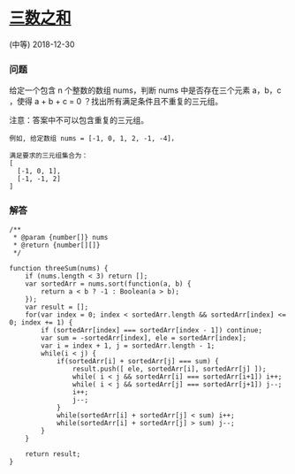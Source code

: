 # [三数之和](https://leetcode-cn.com/problems/3sum)
(中等) 2018-12-30

### 问题
给定一个包含 n 个整数的数组 nums，判断 nums 中是否存在三个元素 a，b，c ，使得 a + b + c = 0 ？找出所有满足条件且不重复的三元组。

注意：答案中不可以包含重复的三元组。

```
例如, 给定数组 nums = [-1, 0, 1, 2, -1, -4]，

满足要求的三元组集合为：
[
  [-1, 0, 1],
  [-1, -1, 2]
]
```

### 解答

```
/**
 * @param {number[]} nums
 * @return {number[][]}
 */

function threeSum(nums) {
    if (nums.length < 3) return [];
    var sortedArr = nums.sort(function(a, b) {
        return a < b ? -1 : Boolean(a > b);
    });
    var result = [];
    for(var index = 0; index < sortedArr.length && sortedArr[index] <= 0; index += 1) {
        if (sortedArr[index] === sortedArr[index - 1]) continue;
        var sum = -sortedArr[index], ele = sortedArr[index];
        var i = index + 1, j = sortedArr.length - 1;
        while(i < j) {
            if(sortedArr[i] + sortedArr[j] === sum) {
                result.push([ ele, sortedArr[i], sortedArr[j] ]);
                while( i < j && sortedArr[i] === sortedArr[i+1]) i++;
                while( i < j && sortedArr[j] === sortedArr[j+1]) j--;
                i++;
                j--;
            }
            while(sortedArr[i] + sortedArr[j] < sum) i++;
            while(sortedArr[i] + sortedArr[j] > sum) j--;
        }
    }

    return result;
}
```
